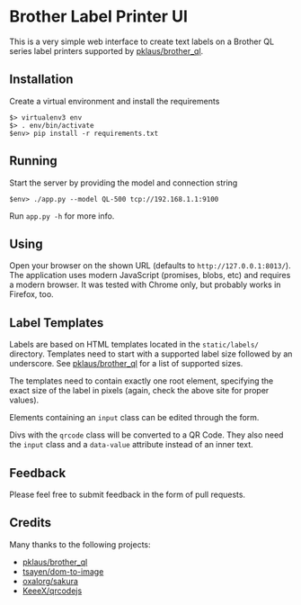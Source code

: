 # Brother Label Printer UI

This is a very simple web interface to create text labels on a Brother QL series label printers supported by [pklaus/brother_ql](https://github.com/pklaus/brother_ql).

## Installation

Create a virtual environment and install the requirements

    $> virtualenv3 env
    $> . env/bin/activate
    $env> pip install -r requirements.txt

## Running

Start the server by providing the model and connection string

    $env> ./app.py --model QL-500 tcp://192.168.1.1:9100

Run `app.py -h` for more info.

## Using

Open your browser on the shown URL (defaults to `http://127.0.0.1:8013/`). The application uses modern JavaScript (promises, blobs, etc) and requires a modern browser. It was tested with Chrome only, but probably works in Firefox, too.

## Label Templates

Labels are based on HTML templates located in the `static/labels/` directory. Templates need to start with a supported label size followed by an underscore. See [pklaus/brother_ql](https://github.com/pklaus/brother_ql) for a list of supported sizes.

The templates need to contain exactly one root element, specifying the exact size of the label in pixels (again, check the above site for proper values).

Elements containing an `input` class can be edited through the form.

Divs with the `qrcode` class will be converted to a QR Code. They also need the `input` class and a `data-value` attribute instead of an inner text.

## Feedback

Please feel free to submit feedback in the form of pull requests.

## Credits

Many thanks to the following projects:

* [pklaus/brother_ql](https://github.com/pklaus/brother_ql)
* [tsayen/dom-to-image](https://github.com/tsayen/dom-to-image)
* [oxalorg/sakura](https://github.com/oxalorg/sakura)
* [KeeeX/qrcodejs](https://github.com/KeeeX/qrcodejs)
